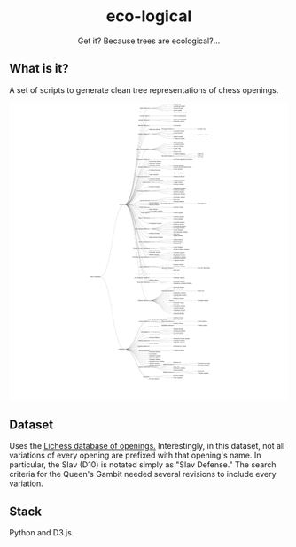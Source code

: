 <h1 align="center">
eco-logical
</h1>

<p align="center">Get it? Because trees are ecological?...</p>

## What is it?
A set of scripts to generate clean tree representations of chess openings.

![queen's gambit tree](/static/qg.png)

## Dataset
Uses the [Lichess database of openings.](https://github.com/lichess-org/chess-openings) Interestingly, in this dataset, not all variations of every opening are prefixed with that opening's name. In particular, the Slav (D10) is notated simply as "Slav Defense." The search criteria for the Queen's Gambit needed several revisions to include every variation.

## Stack
Python and D3.js. 
